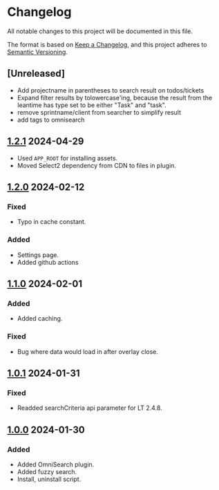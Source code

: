 # Changelog

All notable changes to this project will be documented in this file.

The format is based on [Keep a Changelog](https://keepachangelog.com/en/1.0.0/),
and this project adheres to [Semantic Versioning](https://semver.org/spec/v2.0.0.html).

## [Unreleased]

- Add projectname in parentheses to search result on todos/tickets
- Expand filter results by tolowercase'ing, because the result from the leantime has type set to be either "Task" and "task". 
- remove sprintname/client from searcher to simplify result
- add tags to omnisearch

## [1.2.1] 2024-04-29

- Used `APP_ROOT` for installing assets.
- Moved Select2 dependency from CDN to files in plugin.

## [1.2.0] 2024-02-12

### Fixed

- Typo in cache constant.

### Added

- Settings page.
- Added github actions

## [1.1.0] 2024-02-01

### Added

- Added caching.

### Fixed

- Bug where data would load in after overlay close.

## [1.0.1] 2024-01-31

### Fixed

- Readded searchCriteria api parameter for LT 2.4.8.

## [1.0.0] 2024-01-30

### Added

- Added OmniSearch plugin.
- Added fuzzy search.
- Install, uninstall script.

[1.2.1]: https://github.com/ITK-Leantime/leantime-omnisearch/compare/1.2.0...1.2.1
[1.2.0]: https://github.com/ITK-Leantime/leantime-omnisearch/compare/1.1.0...1.2.0
[1.1.0]: https://github.com/ITK-Leantime/leantime-omnisearch/compare/1.0.1...1.1.0
[1.0.1]: https://github.com/ITK-Leantime/leantime-omnisearch/compare/1.0.0...1.0.1
[1.0.0]: https://github.com/ITK-Leantime/leantime-omnisearch/releases/tag/1.0.0
